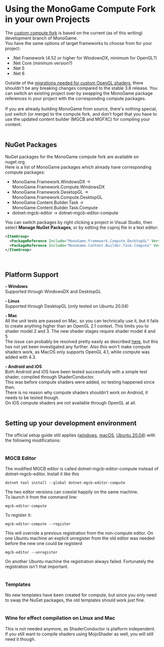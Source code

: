 # Using the MonoGame Compute Fork in your own Projects
The [custom compute fork](https://github.com/cpt-max/MonoGame) is based on the current (as of this writing) development branch of MonoGame.<br>
You have the same options of target frameworks to choose from for your project:
- .Net Framework (4.52 or higher for WindowsDX, minimum for OpenGL?)
- .Net Core (minimum version?)
- .Net 5
- .Net 6

Outside of the [migrations needed for custom OpenGL shaders](https://github.com/cpt-max/Docs/blob/master/Migrating%20shaders%20to%20ShaderConductor.md),
there shouldn't be any breaking changes compared to the stable 3.8 release.
You can switch an existing project over by swapping the MonoGame package references in your project with the corresponding compute packages.
<br><br>
If you are already building MonoGame from source, there's nothing special, just switch (or merge) to the compute fork, and don't foget that you have to use the updated content builder (MGCB and MGFXC) for compiling your content.
<br><br>



## NuGet Packages
NuGet packages for the MonoGame compute fork are available on nuget.org.<br>
Here is a list of MonoGame packages which already have corresponding compute packages:
- MonoGame.Framework.WindowsDX -> MonoGame.Framework.Compute.WindowsDX
- MonoGame.Framework.DesktopGL -> MonoGame.Framework.Compute.DesktopGL
- MonoGame.Content.Builder.Task -> MonoGame.Content.Builder.Task.Compute
- dotnet-mgcb-editor -> dotnet-mgcb-editor-compute

You can switch packages by right clicking a project in Visual Studio, then select <b>Manage NuGet Packages</b>, or by editing the csproj file in a text editor:
```XML
<ItemGroup>
  <PackageReference Include="MonoGame.Framework.Compute.DesktopGL" Version="3.8.1.1" />
  <PackageReference Include="MonoGame.Content.Builder.Task.Compute" Version="3.8.1" />
</ItemGroup>
```
<br>



## Platform Support

<b>- Windows</b><br>
Supported through WindowsDX and DesktopGL
<br>

<b>- Linux</b><br>
Supported through DesktopGL (only tested on Ubuntu 20.04)
<br>

<b>- Mac</b><br>
All the unit tests are passed on Mac, so you can technically use it, but it fails to create anything higher than an OpenGL 2.1 context.
This limits you to shader model 2 and 3. The new shader stages require shader model 4 and 5<br>
The issue can probably be resolved pretty easily as described [here](https://stackoverflow.com/questions/19658745/why-is-my-opengl-version-always-2-1-on-mac-os-x), 
but this has not yet been investigated any further. Also this won't make compute shaders work, as MacOS only supports OpenGL 4.1, while compute was added with 4.3.
<br>

<b>- Android and iOS</b><br>
Both Android and iOS have been tested successfully with a simple test shader, compiled through ShaderConductor.<br>
This was before compute shaders were added, no testing happened since then.<br>
There is no reason why compute shaders shouldn't work on Android, it needs to be tested though.<br>
On iOS compute shaders are not available through OpenGL at all.
<br><br>



## Setting up your development environment
The official setup guide still applies 
([windows](https://docs.monogame.net/articles/getting_started/1_setting_up_your_development_environment_windows.html), 
[macOS](https://docs.monogame.net/articles/getting_started/1_setting_up_your_development_environment_macos.html), 
[Ubuntu 20.04](https://docs.monogame.net/articles/getting_started/1_setting_up_your_development_environment_ubuntu.html))
with the following modifications:
<br><br>


### MGCB Editor
The modified MGCB editor is called dotnet-mgcb-editor-compute instead of dotnet-mgcb-editor. Install it like this
```
dotnet tool install --global dotnet-mgcb-editor-compute
```
The two editor versions can coexist happily on the same machine.<br>
To launch it from the command line:
```
mgcb-editor-compute
```
To register it:
```
mgcb-editor-compute --register
```
This will override a previous registration from the non-compute editor.
On one Ubuntu machine an explicit unregister from the old editor was needed before the new one could be registerd
```
mgcb-editor --unregister
```
On another Ubuntu machine the registration always failed. Fortunately the registration isn't that important.
<br><br>


### Templates 
No new templates have been created for compute, but since you only need to swap the NuGet packages, the old templates should work just fine. 
<br><br>


### Wine for effect compilation on Linux and Mac
This is not needed anymore, as ShaderConductor is platform independent. If you still want to compile shaders using MojoShader as well, you will still need it though.
<br><br>
